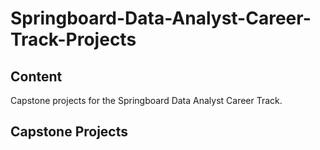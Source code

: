 # Springboard-Data-Analyst-Career-Track-Projects

## Content  

 Capstone projects for the Springboard Data Analyst Career Track. 
 
 ## Capstone Projects
 
 
 
 
